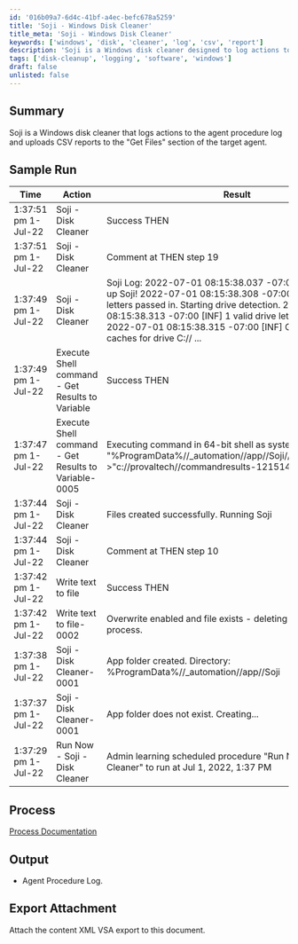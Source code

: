 ```yaml
---
id: '016b09a7-6d4c-41bf-a4ec-befc678a5259'
title: 'Soji - Windows Disk Cleaner'
title_meta: 'Soji - Windows Disk Cleaner'
keywords: ['windows', 'disk', 'cleaner', 'log', 'csv', 'report']
description: 'Soji is a Windows disk cleaner designed to log actions to the agent procedure log and upload CSV reports to the target agent’s "Get Files" section. This document provides a summary, sample run, process details, output expectations, and export attachment instructions for using Soji effectively.'
tags: ['disk-cleanup', 'logging', 'software', 'windows']
draft: false
unlisted: false
---
```


## Summary

Soji is a Windows disk cleaner that logs actions to the agent procedure log and uploads CSV reports to the "Get Files" section of the target agent.

## Sample Run

| Time                     | Action                                      | Result                                                                                                                                                                                                                         | Status   |
|--------------------------|---------------------------------------------|--------------------------------------------------------------------------------------------------------------------------------------------------------------------------------------------------------------------------------|----------|
| 1:37:51 pm 1-Jul-22     | Soji - Disk Cleaner                         | Success THEN                                                                                                                                                                                                                   | learning |
| 1:37:51 pm 1-Jul-22     | Soji - Disk Cleaner                         | Comment at THEN step 19                                                                                                                                                                                                        | learning |
| 1:37:49 pm 1-Jul-22     | Soji - Disk Cleaner                         | Soji Log: 2022-07-01 08:15:38.037 -07:00 [INF] Starting up Soji! 2022-07-01 08:15:38.308 -07:00 [INF] No drive letters passed in. Starting drive detection. 2022-07-01 08:15:38.313 -07:00 [INF] 1 valid drive letter detected. 2022-07-01 08:15:38.315 -07:00 [INF] Getting volume caches for drive C:// ... | learning |
| 1:37:49 pm 1-Jul-22     | Execute Shell command - Get Results to Variable | Success THEN                                                                                                                                                                                                                   | learning |
| 1:37:47 pm 1-Jul-22     | Execute Shell command - Get Results to Variable-0005 | Executing command in 64-bit shell as system: TYPE "%ProgramData%//_automation//app//Soji//SojiLogs//Soji.log" >"c://provaltech//commandresults-1215149873.txt" 2>&1                                                                 | learning |
| 1:37:44 pm 1-Jul-22     | Soji - Disk Cleaner                         | Files created successfully. Running Soji                                                                                                                                                                                      | learning |
| 1:37:44 pm 1-Jul-22     | Soji - Disk Cleaner                         | Comment at THEN step 10                                                                                                                                                                                                        | learning |
| 1:37:42 pm 1-Jul-22     | Write text to file                          | Success THEN                                                                                                                                                                                                                   | learning |
| 1:37:42 pm 1-Jul-22     | Write text to file-0002                    | Overwrite enabled and file exists - deleting before write process.                                                                                                                                                            | learning |
| 1:37:38 pm 1-Jul-22     | Soji - Disk Cleaner-0001                   | App folder created. Directory: %ProgramData%//_automation//app//Soji                                                                                                                                                        | learning |
| 1:37:37 pm 1-Jul-22     | Soji - Disk Cleaner-0001                   | App folder does not exist. Creating...                                                                                                                                                                                       | learning |
| 1:37:29 pm 1-Jul-22     | Run Now - Soji - Disk Cleaner               | Admin learning scheduled procedure "Run Now - Soji - Disk Cleaner" to run at Jul 1, 2022, 1:37 PM                                                                                                                           | learning |

## Process

[Process Documentation](https://proval.itglue.com/5078775/docs/10338558)

## Output

- Agent Procedure Log.

## Export Attachment

Attach the content XML VSA export to this document.

